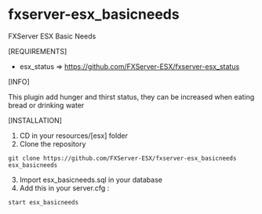 # fxserver-esx_basicneeds
FXServer ESX Basic Needs

[REQUIREMENTS]

- esx_status => https://github.com/FXServer-ESX/fxserver-esx_status

[INFO]

This plugin add hunger and thirst status, they can be increased when eating bread or drinking water

[INSTALLATION]

1) CD in your resources/[esx] folder
2) Clone the repository
```
git clone https://github.com/FXServer-ESX/fxserver-esx_basicneeds esx_basicneeds
```
3) Import esx_basicneeds.sql in your database
4) Add this in your server.cfg :

```
start esx_basicneeds
```
